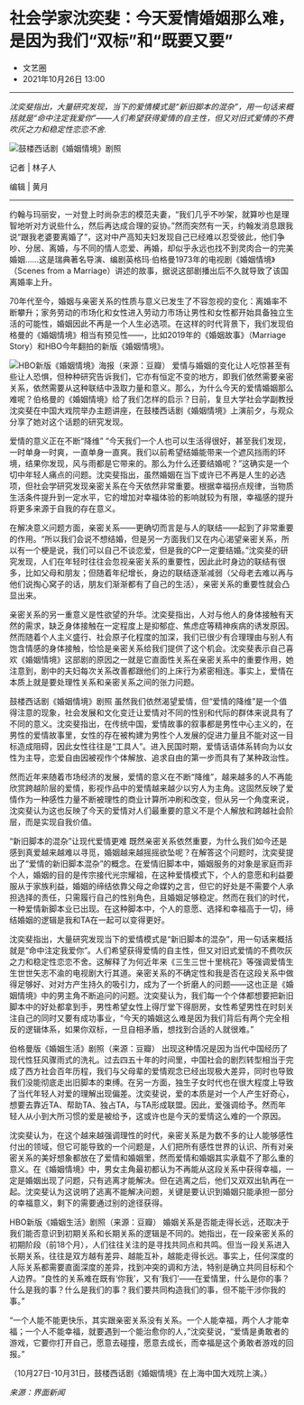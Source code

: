 # 社会学家沈奕斐：今天爱情婚姻那么难，是因为我们“双标”和“既要又要”

* 文艺圈
* 2021年10月26日 13:00
--- 
*沈奕斐指出，大量研究发现，当下的爱情模式是“新旧脚本的混杂”，用一句话来概括就是“命中注定我爱你”——人们希望获得爱情的自主性，但又对旧式爱情的不费吹灰之力和稳定性恋恋不舍.*

![鼓楼西话剧《婚姻情境》剧照](https://img1.jiemian.com/101/original/20211025/163509673838529900_a640x364.jpeg)

记者 | 林子人

编辑 | 黄月

---
约翰与玛丽安，一对登上时尚杂志的模范夫妻，“我们几乎不吵架，就算吵也是理智地听对方说些什么，然后再达成合理的妥协。”然而突然有一天，约翰发消息跟我说“跟我老婆要离婚了”，这对中产高知夫妇发现自己已经难以忍受彼此，他们争吵、分居、离婚，与不同的情人恋爱、再婚，却似乎永远也找不到灵肉合一的完美婚姻……这是瑞典著名导演、编剧英格玛·伯格曼1973年的电视剧《婚姻情境》（Scenes from a Marriage）讲述的故事，据说这部剧播出后不久就导致了该国离婚率上升。

70年代至今，婚姻与亲密关系的性质与意义已发生了不容忽视的变化：离婚率不断攀升；家务劳动的市场化和女性进入劳动力市场让男性和女性都开始具备独立生活的可能性，婚姻因此不再是一个人生必选项。在这样的时代背景下，我们发现伯格曼的《婚姻情境》相当有预见性——，比如2019年的《婚姻故事》（Marriage Story）和HBO今年翻拍的新版《婚姻情境》。


![HBO新版《婚姻情境》海报（来源：豆瓣）](https://img1.jiemian.com/101/original/20211025/163513939338771800_a700xH.jpeg)
爱情与婚姻的变化让人吃惊甚至有些让人恐惧，但种种研究告诉我们，它亦有恒定不变的地方，即我们依然需要亲密关系，依然需要从这种联结中汲取力量和意义。那么，为什么今天的爱情婚姻那么难呢？伯格曼的《婚姻情境》给了我们怎样的启示？日前，复旦大学社会学副教授沈奕斐在中国大戏院举办主题讲座，在鼓楼西话剧《婚姻情境》上演前夕，与观众分享了她对这个话题的研究发现。

爱情的意义正在不断“降维”
“今天我们一个人也可以生活得很好，甚至我们发现，一时单身一时爽，一直单身一直爽。我们以前希望结婚能带来一个遮风挡雨的环境，结果你发现，风与雨都是它带来的。那么为什么还要结婚呢？”这确实是一个切中年轻人痛点的问题。沈奕斐指出，虽然婚姻在当下或许已不再是人生的必选项，但社会学研究发现亲密关系在今天依然非常重要。根据幸福拐点规律，当物质生活条件提升到一定水平，它的增加对幸福体验的影响就较为有限，幸福感的提升将更多来源于自我的存在意义。

在解决意义问题方面，亲密关系——更确切而言是与人的联结——起到了非常重要的作用。“所以我们会说不想结婚，但是另一方面我们又在内心渴望亲密关系，所以有一个梗是说，我们可以自己不谈恋爱，但是我的CP一定要结婚。”沈奕斐的研究发现，人们在年轻时往往会忽视亲密关系的重要性，因此此时身边的联结有很多，比如父母和朋友；但随着年纪增长，身边的联结逐渐减弱（父母老去难以再与他们说掏心窝子的话，朋友们渐渐都有了自己的生活），亲密关系的重要性就会凸显出来。

亲密关系的另一重意义是性欲望的升华。沈奕斐指出，人对与他人的身体接触有天然的需求，缺乏身体接触在一定程度上是抑郁症、焦虑症等精神疾病的诱发原因。然而随着个人主义盛行、社会原子化程度的加深，我们已很少有合理理由与别人有饱含情感的身体接触，恰恰是亲密关系给我们提供了这个机会。沈奕斐表示自己喜欢《婚姻情境》这部剧的原因之一就是它直面性关系在亲密关系中的重要作用，她注意到，剧中的夫妇每次关系改善都跟他们的上床行为紧密相连。事实上，爱情在本质上就是要处理性关系和亲密关系之间的张力问题。


鼓楼西话剧《婚姻情境》剧照
虽然我们依然渴望爱情，但“爱情的降维”是一个值得注意的现象，社会发展和文化变迁让爱情对不同的性别和代际的群体来说具有了不同的意义。沈奕斐指出，在传统中国，爱情故事的叙事都是男性中心主义的，在男性的爱情故事里，女性的存在被构建为男性个人发展的促进力量且不能对这一目标造成阻碍，因此女性往往是“工具人”。进入民国时期，爱情话语体系转向为以女性为主导，恋爱自由因被视作个体解放、追求自由的第一步而具有了某种政治性。

然而近年来随着市场经济的发展，爱情的意义在不断“降维”，越来越多的人不再能欣赏跨越阶层的爱情，影视作品中的爱情越来越少以穷人为主角。这固然反映了爱情作为一种感性力量不断被理性的商业计算所冲刷和改变，但从另一个角度来说，沈奕斐认为这也反映了今天的爱情对人们最重要的意义不是个人解放和跨越社会阶层，而是实现自我价值。

“新旧脚本的混杂”让现代爱情更难
既然亲密关系依然重要，为什么我们如今还是感到真爱越来越难以寻觅，婚姻越来越摇摇欲坠呢？在解答这个问题时，沈奕斐提出了“爱情的新旧脚本混杂”的概念。在爱情旧脚本中，婚姻服务的对象是家庭而非个人，婚姻的目的是传宗接代光宗耀祖，在这种爱情模式下，个人的意愿和利益要服从于家族利益，婚姻的缔结依靠父母之命媒妁之言，但它的好处是不需要个人承担选择的责任，只需履行自己的性别角色，且婚姻足够稳定。然而在我们的时代，一种爱情新脚本业已出现。在这种脚本中，个人的意愿、选择和幸福高于一切，缔结婚姻的逻辑是我和TA在一起可以变得更好。

沈奕斐指出，大量研究发现当下的爱情模式是“新旧脚本的混杂”，用一句话来概括就是“命中注定我爱你”。人们希望获得爱情的自主性，但又对旧式爱情的不费吹灰之力和稳定性恋恋不舍。这解释了为何近年来《三生三世十里桃花》等强调爱情生生世世矢志不渝的电视剧大行其道。亲密关系的不确定性和我是否在这段关系中做得足够好、对对方产生持久的吸引力，成为了一个折磨人的问题——这也正是《婚姻情境》中的男主角不断追问的问题。沈奕斐认为，我们每一个个体都想要把新旧脚本中的好处都拿到手，男性希望女性上得厅堂下得厨房，女性希望男性在时刻关注自己的同时又要有成功事业，“今天的婚姻这么难是因为我们背后有两个完全相反的逻辑体系，如果你双标，一旦自相矛盾，想找到合适的人就很难。”


伯格曼版《婚姻生活》剧照（来源：豆瓣）
出现这种情况是因为当代中国经历了现代性狂风骤雨式的洗礼。过去四五十年的时间里，中国社会的剧烈转型相当于完成了西方社会百年历程，我们与父母辈的爱情观念已经出现极大差异，同时也导致我们没能彻底走出旧脚本的束缚。在另一方面，独生子女时代也在很大程度上导致了当代年轻人对爱的理解出现偏差。沈奕斐说，爱的本质是对一个人产生好奇心，想要去靠近TA、帮助TA、独占TA，与TA形成联盟。因此，爱强调给予。然而年轻人从小到大所习惯的爱是被给予，这或许也是今天的爱情这么难的一个原因。

沈奕斐认为，在这个越来越强调理性的时代，亲密关系是为数不多的让人能够感性付出的领域，但它可能导致的一个问题是，人们把所有感性世界的认识、所有对亲密关系的美好想象都放在了爱情和婚姻里，然而爱情和婚姻其实承载不了那么重的意义。在《婚姻情境》中，男女主角最初都认为不再能从这段关系中获得幸福，一定是婚姻出现了问题，只有逃离才能解决。但在逃离之后，他们又双双出轨再在一起。沈奕斐认为这说明了逃离不能解决问题，关键是要认识到婚姻只能承担一部分的幸福意义，剩下的需要通过别的途径获得。


HBO新版《婚姻生活》剧照（来源：豆瓣）
婚姻关系是否能走得长远，还取决于我们能否意识到初期关系和长期关系的逻辑是不同的。她指出，在一段亲密关系的初期阶段（前18个月），人们往往关注的是寻找共同点和共鸣。但当一段关系进入长期关系，往往是双方越有差异、越能互补，越能走得长远。事实上，任何深度的人际关系都需要直面深度的差异，找到冲突的调和方法，特别是确立共同目标和个人边界。“良性的关系难在既有‘你我’，又有‘我们’——在爱情里，什么是你的事？什么是我的事？什么是我们的事？我们要共同构造我们的事，但不能干涉你我的事。”

“一个人能不能更快乐，其实跟亲密关系没有关系。一个人能幸福，两个人才能幸福；一个人不能幸福，就要遇到一个能治愈你的人，”沈奕斐说，“爱情是勇敢者的游戏，它要你打开自己，愿意去碰撞，愿意去成长，而幸福是这个勇敢者游戏的回报。”

（10月27日-10月31日，鼓楼西话剧《婚姻情境》在上海中国大戏院上演。）

*来源：界面新闻*

